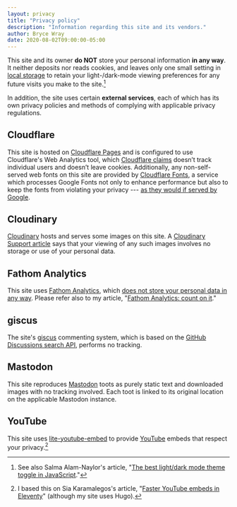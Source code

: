 ```yaml
---
layout: privacy
title: "Privacy policy"
description: "Information regarding this site and its vendors."
author: Bryce Wray
date: 2020-08-02T09:00:00-05:00
---
```


This site and its owner **do NOT** store your personal information **in any way**. It neither deposits nor reads cookies, and leaves only one small setting in [local storage](https://developer.mozilla.org/en-US/docs/Web/API/Window/localStorage) to retain your light-/dark-mode viewing preferences for any future visits you make to the site.[^Salma]

[^Salma]: See also Salma Alam-Naylor's article, "[The best light/dark mode theme toggle in JavaScript](https://whitep4nth3r.com/blog/best-light-dark-mode-theme-toggle-javascript/)."

In addition, the site uses certain **external services**, each of which has its own privacy policies and methods of complying with applicable privacy regulations.

## Cloudflare

This site is hosted on [Cloudflare Pages](https://pages.cloudflare.com) and is configured to use Cloudflare's Web Analytics tool, which [Cloudflare claims](https://blog.cloudflare.com/privacy-first-web-analytics/) doesn’t track individual users and doesn’t leave cookies. Additionally, any non-self-served web fonts on this site are provided by [Cloudflare Fonts](https://blog.cloudflare.com/cloudflare-fonts-enhancing-website-privacy-speed/), a service which processes Google Fonts not only to enhance performance but also to keep the fonts from violating your privacy --- [as they would if served by Google](/posts/2020/08/google-fonts-privacy/).

## Cloudinary

[Cloudinary](https://cloudinary.com) hosts and serves some images on this site. A [Cloudinary Support article](https://support.cloudinary.com/hc/en-us/articles/360020207811-Does-Cloudinary-Store-Any-Cookies-) says that your viewing of any such images involves no storage or use of your personal data.

## Fathom Analytics

This site uses [Fathom Analytics](https://usefathom.com), which [does not store your personal data in any way](https://usefathom.com/blog/anonymization). Please refer also to my article, "[Fathom Analytics: count on it](/posts/2020/06/fathom-analytics-count-on-it/)."

## giscus

The site's [giscus](https://giscus.app) commenting system, which is based on the [GitHub Discussions search API](https://docs.github.com/en/graphql/guides/using-the-graphql-api-for-discussions#search), performs no tracking.

## Mastodon

This site reproduces [Mastodon](https://join.mastodon.org) toots as purely static text and downloaded images with no tracking involved. Each toot is linked to its original location on the applicable Mastodon instance.

## YouTube

This site uses [lite-youtube-embed](https://github.com/paulirish/lite-youtube-embed) to provide [YouTube](https://youtube.com) embeds that respect your privacy.[^Sia]

[^Sia]: I based this on Sia Karamalegos's article, "[Faster YouTube embeds in Eleventy](https://sia.codes/posts/lite-youtube-embed-eleventy/)" (although my site <span class="nobrk">uses Hugo</span>).
